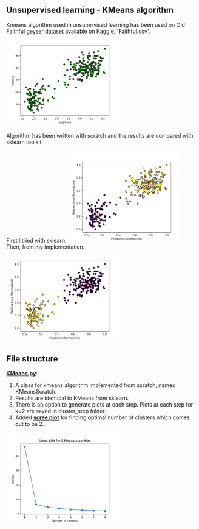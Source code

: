 ## Unsupervised learning - KMeans algorithm

Kmeans algorithm used in unsupervised learning has been used on Old Faithful geyser dataset available on Kaggle,  'Faithful.csv'.  
<img src="https://github.com/ishmukul/MachineLearning/blob/master/KMeans-Scratch/plots/data_raw.png" alt="Raw data" width="300"/>

Algorithm has been written with scratch and the results are compared with sklearn toolkit.  

First I tried with sklearn. <img src="https://github.com/ishmukul/MachineLearning/blob/master/KMeans-Scratch/plots/cluster_kmeans_sklearn_scaled.png" alt="Clusters -sklearn" width="300"/>    
Then, from my implementation. <img src="https://github.com/ishmukul/MachineLearning/blob/master/KMeans-Scratch/plots/cluster_kmeans_scaled.png" alt="Clusters -sklearn" width="300"/>  


## File structure  
**[KMeans.py](https://github.com/ishmukul/MachineLearning/blob/master/KMeans-Scratch/KMeans.py)**:    
1) A class for kmeans algorithm implemented from scratch, named KMeansScratch.  
2) Results are identical to KMeans from sklearn.  
3) There is an option to generate plots at each step. Plots at each step for k=2 are saved in cluster_step folder.  
4) Added **[scree plot](https://github.com/ishmukul/MachineLearning/blob/master/KMeans-Scratch/plots/kmeans_scree_plot.png)** 
for finding optimal number of clusters which comes out to be 2.  
<img src="https://github.com/ishmukul/MachineLearning/blob/master/KMeans-Scratch/plots/kmeans_scree_plot.png" alt="Raw data" width="300"/>


